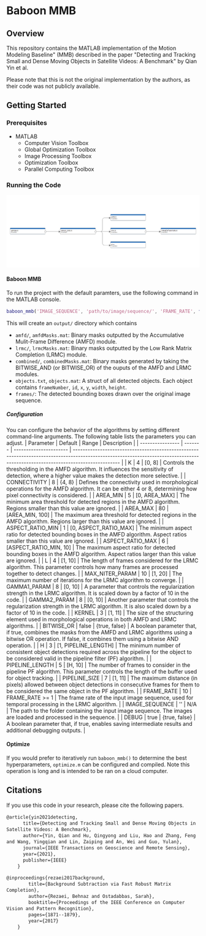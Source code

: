 # Baboon MMB
## Overview
This repository contains the MATLAB implementation of the Motion Modeling Baseline" (MMB) described in the paper "Detecting and Tracking Small and Dense Moving Objects in Satellite Videos: A Benchmark" by Qian Yin et al.

Please note that this is not the original implementation by the authors, as their code was not publicly available.

## Getting Started
### Prerequisites
* MATLAB
  * Computer Vision Toolbox
  * Global Optimization Toolbox
  * Image Processing Toolbox
  * Optimization Toolbox
  * Parallel Computing Toolbox

### Running the Code
![Image](banner.png)
#### Baboon MMB
To run the project with the default paramters, use the following command in the MATLAB console.
```matlab
baboon_mmb('IMAGE_SEQUENCE', 'path/to/image/sequence/', 'FRAME_RATE', framerate)
```

This will create an `output/` directory which contains
* `amfd/`, `amfdMasks.mat`: Binary masks outputted by the Accumulative Mulit-Frame Difference (AMFD) module.
* `lrmc/`, `lrmcMasks.mat`: Binary masks outputted by the Low Rank Matrix Completion (LRMC) module.
* `combined/`, `combinedMasks.mat`: Binary masks generated by taking the BITWISE_AND (or BITWISE_OR) of the ouputs of the AMFD and LRMC modules.
* `objects.txt`, `objects.mat`: A struct of all detected objects. Each object contains `frameNumber`, `id`, `x`, `y`, `width`, `height`.
* `frames/`: The detected bounding boxes drawn over the original image sequence.

##### Configuration
You can configure the behavior of the algorithms by setting different command-line arguments. The following table lists the parameters you can adjust.
| Parameter        | Default | Range                  | Description                                                                                                                                                                     |
| ---------------- | ------- | ---------------------- | ------------------------------------------------------------------------------------------------------------------------------------------------------------------------------- |
| K                | 4       | [0, 8]                 | Controls the thresholding in the AMFD algorithm. It influences the sensitivity of detection, where a higher value makes the detection more selective.                           |
| CONNECTIVITY     | 8       | {4, 8}                 | Defines the connectivity used in morphological operations for the AMFD algorithm. It can be either 4 or 8, determining how pixel connectivity is considered.                    |
| AREA_MIN         | 5       | [0, AREA_MAX]          | The minimum area threshold for detected regions in the AMFD algorithm. Regions smaller than this value are ignored.                                                             |
| AREA_MAX         | 80      | [AREA_MIN, 100]        | The maximum area threshold for detected regions in the AMFD algorithm. Regions larger than this value are ignored.                                                              |
| ASPECT_RATIO_MIN | 1       | [0, ASPECT_RATIO_MAX]  | The minimum aspect ratio for detected bounding boxes in the AMFD algorithm. Aspect ratios smaller than this value are ignored.                                                  |
| ASPECT_RATIO_MAX | 6       | [ASPECT_RATIO_MIN, 10] | The maximum aspect ratio for detected bounding boxes in the AMFD algorithm. Aspect ratios larger than this value are ignored.                                                   |
| L                | 4       | [1, 10]                | The length of frames considered for the LRMC algorithm. This parameter controls how many frames are processed together to detect changes.                                       |
| MAX_NITER_PARAM  | 10      | [1, 20]                | The maximum number of iterations for the LRMC algorithm to converge.                                                                                                            |
| GAMMA1_PARAM     | 8       | [0, 10]                | A parameter that controls the regularization strength in the LRMC algorithm. It is scaled down by a factor of 10 in the code.                                                   |
| GAMMA2_PARAM     | 8       | [0, 10]                | Another parameter that controls the regularization strength in the LRMC algorithm. It is also scaled down by a factor of 10 in the code.                                        |
| KERNEL           | 3       | [1, 11]                | The size of the structuring element used in morphological operations in both AMFD and LRMC algorithms.                                                                          |
| BITWISE_OR       | false   | {true, false}          | A boolean parameter that, if true, combines the masks from the AMFD and LRMC algorithms using a bitwise OR operation. If false, it combines them using a bitwise AND operation. |
| H                | 3       | [1, PIPELINE_LENGTH]   | The minimum number of consistent object detections required across the pipeline for the object to be considered valid in the pipeline filter (PF) algorithm.                    |
| PIPELINE_LENGTH  | 5       | [H, 10]                | The number of frames to consider in the pipeline PF algorithm. This parameter controls the length of the buffer used for object tracking.                                       |
| PIPELINE_SIZE    | 7       | [1, 11]                | The maximum distance (in pixels) allowed between object detections in consecutive frames for them to be considered the same object in the PF algorithm.                         |
| FRAME_RATE       | 10      | FRAME_RATE >= 1        | The frame rate of the input image sequence, used for temporal processing in the LRMC algorithm.                                                                                 |
| IMAGE_SEQUENCE   | ''      | N/A                    | The path to the folder containing the input image sequence. The images are loaded and processed in the sequence.                                                                |
| DEBUG            | true    | {true, false}          | A boolean parameter that, if true, enables saving intermediate results and additional debugging outputs.                                                                        |

#### Optimize
If you would prefer to iteratively run `baboon_mmb()` to determine the best hyperparameters, `optimize.m` can be configured and compiled. Note this operation is long and is intended to be ran on a cloud computer.

## Citations
If you use this code in your research, please cite the following papers.

```
@article{yin2021detecting,
      title={Detecting and Tracking Small and Dense Moving Objects in Satellite Videos: A Benchmark},
      author={Yin, Qian and Hu, Qingyong and Liu, Hao and Zhang, Feng and Wang, Yingqian and Lin, Zaiping and An, Wei and Guo, Yulan},
      journal={IEEE Transactions on Geoscience and Remote Sensing},
      year={2021},
      publisher={IEEE}
    }
```

```
@inproceedings{rezaei2017background,
        title={Background Subtraction via Fast Robust Matrix Completion},
        author={Rezaei, Behnaz and Ostadabbas, Sarah},
        booktitle={Proceedings of the IEEE Conference on Computer Vision and Pattern Recognition},
        pages={1871--1879},
        year={2017}
    }
```